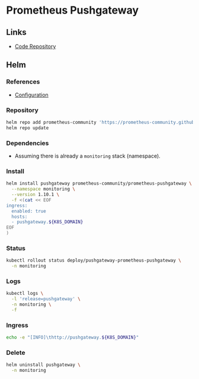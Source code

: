 # Prometheus Pushgateway

## Links

- [Code Repository](https://github.com/prometheus/pushgateway)

## Helm

### References

- [Configuration](https://github.com/prometheus-community/helm-charts/tree/main/charts/prometheus-pushgateway#configuration)

### Repository

```sh
helm repo add prometheus-community 'https://prometheus-community.github.io/helm-charts'
helm repo update
```

### Dependencies

- Assuming there is already a `monitoring` stack (namespace).

### Install

```sh
helm install pushgateway prometheus-community/prometheus-pushgateway \
  --namespace monitoring \
  --version 1.10.1 \
  -f <(cat << EOF
ingress:
  enabled: true
  hosts:
  - pushgateway.${K8S_DOMAIN}
EOF
)
```

### Status

```sh
kubectl rollout status deploy/pushgateway-prometheus-pushgateway \
  -n monitoring
```

### Logs

```sh
kubectl logs \
  -l 'release=pushgateway' \
  -n monitoring \
  -f
```

### Ingress

```sh
echo -e "[INFO]\thttp://pushgateway.${K8S_DOMAIN}"
```

### Delete

```sh
helm uninstall pushgateway \
  -n monitoring
```
